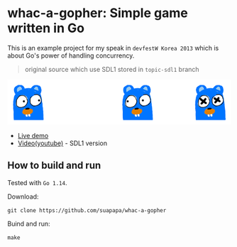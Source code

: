 # whac-a-gopher: Simple game written in Go

This is an example project for my speak in `devfestW Korea 2013`
which is about Go's power of handling concurrency.

> original source which use SDL1 stored in `topic-sdl1` branch

![ScreenshotOfTheGame](whac-a-gopher/res/screenshot.png)

* [Live demo](https://suapapa.github.io/whac-a-gopher)
* [Video(youtube)](http://youtu.be/fqvJWG4cWIg) - SDL1 version

## How to build and run

Tested with `Go 1.14`.

Download:

    git clone https://github.com/suapapa/whac-a-gopher

Buind and run:

    make

